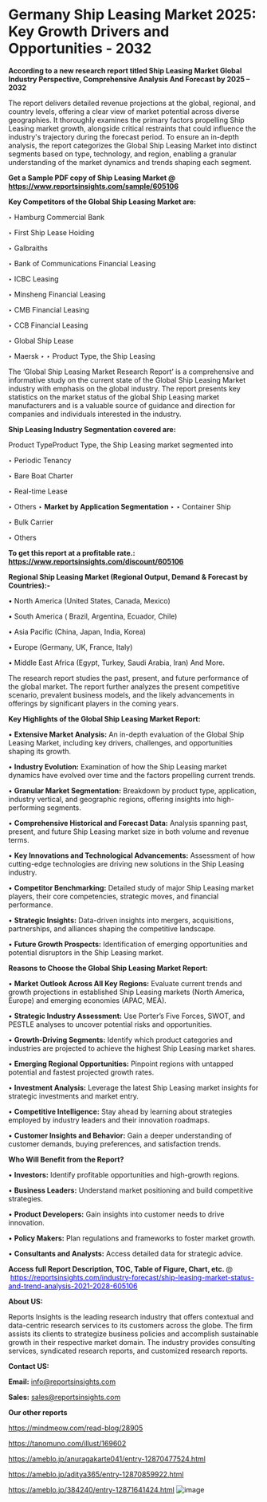 # Germany Ship Leasing Market 2025: Key Growth Drivers and Opportunities - 2032

<strong>According to a new research report titled Ship Leasing Market Global Industry Perspective, Comprehensive Analysis And Forecast by 2025 – 2032</strong>

The report delivers detailed revenue projections at the global, regional, and country levels, offering a clear view of market potential across diverse geographies. It thoroughly examines the primary factors propelling Ship Leasing market growth, alongside critical restraints that could influence the industry's trajectory during the forecast period. To ensure an in-depth analysis, the report categorizes the Global Ship Leasing Market into distinct segments based on type, technology, and region, enabling a granular understanding of the market dynamics and trends shaping each segment.

<strong>Get a Sample PDF copy of Ship Leasing Market </strong><strong>@<a href=https://www.reportsinsights.com/sample/605106 style=color:#0000ff;> https://www.reportsinsights.com/sample/605106</a></strong></font>

<strong>Key Competitors of the Global Ship Leasing Market are:</strong>

‣ Hamburg Commercial Bank

‣ First Ship Lease Hoiding

‣ Galbraiths

‣ Bank of Communications Financial Leasing

‣ ICBC Leasing

‣ Minsheng Financial Leasing

‣ CMB Financial Leasing

‣ CCB Financial Leasing

‣ Global Ship Lease

‣ Maersk
‣ 
‣ Product Type, the Ship Leasing

The ‘Global Ship Leasing Market Research Report’ is a comprehensive and informative study on the current state of the Global Ship Leasing Market industry with emphasis on the global industry. The report presents key statistics on the market status of the global Ship Leasing market manufacturers and is a valuable source of guidance and direction for companies and individuals interested in the industry.

<strong>Ship Leasing Industry Segmentation covered are:</strong>

Product TypeProduct Type, the Ship Leasing market segmented into

‣ Periodic Tenancy

‣ Bare Boat Charter

‣ Real-time Lease

‣ Others
‣ 
<strong>Market by Application Segmentation</strong>
‣
‣  Container Ship

‣ Bulk Carrier

‣ Others

<strong>To get this report at a profitable rate.: <a href=https://www.reportsinsights.com/discount/605106 style=color:#0000ff;>https://www.reportsinsights.com/discount/605106</a></strong></font>

<strong>Regional Ship Leasing Market (Regional Output, Demand &amp; Forecast by Countries):-</strong>

• North America (United States, Canada, Mexico)

• South America ( Brazil, Argentina, Ecuador, Chile)

• Asia Pacific (China, Japan, India, Korea)

• Europe (Germany, UK, France, Italy)

• Middle East Africa (Egypt, Turkey, Saudi Arabia, Iran) And More.

The research report studies the past, present, and future performance of the global market. The report further analyzes the present competitive scenario, prevalent business models, and the likely advancements in offerings by significant players in the coming years.

<strong>Key Highlights of the Global Ship Leasing Market Report:</strong>

• <strong>Extensive Market Analysis:</strong> An in-depth evaluation of the Global Ship Leasing Market, including key drivers, challenges, and opportunities shaping its growth.

• <strong>Industry Evolution:</strong> Examination of how the Ship Leasing market dynamics have evolved over time and the factors propelling current trends.

• <strong>Granular Market Segmentation:</strong> Breakdown by product type, application, industry vertical, and geographic regions, offering insights into high-performing segments.

• <strong>Comprehensive Historical and Forecast Data:</strong> Analysis spanning past, present, and future Ship Leasing market size in both volume and revenue terms.

• <strong>Key Innovations and Technological Advancements:</strong> Assessment of how cutting-edge technologies are driving new solutions in the Ship Leasing industry.

• <strong>Competitor Benchmarking:</strong> Detailed study of major Ship Leasing market players, their core competencies, strategic moves, and financial performance.

• <strong>Strategic Insights:</strong> Data-driven insights into mergers, acquisitions, partnerships, and alliances shaping the competitive landscape.

• <strong>Future Growth Prospects:</strong> Identification of emerging opportunities and potential disruptors in the Ship Leasing market.

<strong>Reasons to Choose the Global Ship Leasing Market Report:</strong>

• <strong>Market Outlook Across All Key Regions:</strong> Evaluate current trends and growth projections in established Ship Leasing markets (North America, Europe) and emerging economies (APAC, MEA).

• <strong>Strategic Industry Assessment:</strong> Use Porter’s Five Forces, SWOT, and PESTLE analyses to uncover potential risks and opportunities.

• <strong>Growth-Driving Segments:</strong> Identify which product categories and industries are projected to achieve the highest Ship Leasing market shares.

• <strong>Emerging Regional Opportunities:</strong> Pinpoint regions with untapped potential and fastest projected growth rates.

• <strong>Investment Analysis:</strong> Leverage the latest Ship Leasing market insights for strategic investments and market entry.

• <strong>Competitive Intelligence:</strong> Stay ahead by learning about strategies employed by industry leaders and their innovation roadmaps.

• <strong>Customer Insights and Behavior:</strong> Gain a deeper understanding of customer demands, buying preferences, and satisfaction trends.

<strong>Who Will Benefit from the Report?</strong>

• <strong>Investors:</strong> Identify profitable opportunities and high-growth regions.

• <strong>Business Leaders:</strong> Understand market positioning and build competitive strategies.

• <strong>Product Developers:</strong> Gain insights into customer needs to drive innovation.

• <strong>Policy Makers:</strong> Plan regulations and frameworks to foster market growth.

• <strong>Consultants and Analysts:</strong> Access detailed data for strategic advice.
</ul>
<strong>Access full Report Description, TOC, Table of Figure, Chart, etc. </strong>@  <a href=https://reportsinsights.com/industry-forecast/ship-leasing-market-status-and-trend-analysis-2021-2028-605106 style=color:#0000ff;>https://reportsinsights.com/industry-forecast/ship-leasing-market-status-and-trend-analysis-2021-2028-605106</a></font>

<strong><strong>About US</strong>:</strong>

Reports Insights is the leading research industry that offers contextual and data-centric research services to its customers across the globe. The firm assists its clients to strategize business policies and accomplish sustainable growth in their respective market domain. The industry provides consulting services, syndicated research reports, and customized research reports.

<strong>Contact US:</strong>

<p class=""""><b>Email:</b> <a href=mailto:info@reportsinsights.com>info@reportsinsights.com</a></p>
<p class=""""><b>Sales:</b> <a href=mailto:sales@reportsinsights.com>sales@reportsinsights.com</a></p>

<strong>Our other reports</strong>

<a href=https://mindmeow.com/read-blog/28905>https://mindmeow.com/read-blog/28905</a>

<a href=https://tanomuno.com/illust/169602>https://tanomuno.com/illust/169602</a>

<a href=https://ameblo.jp/anuragakarte041/entry-12870477524.html>https://ameblo.jp/anuragakarte041/entry-12870477524.html</a>

<a href=https://ameblo.jp/aditya365/entry-12870859922.html>https://ameblo.jp/aditya365/entry-12870859922.html</a>

<a href=https://ameblo.jp/384240/entry-12871641424.html>https://ameblo.jp/384240/entry-12871641424.html</a>
![image](https://github.com/user-attachments/assets/77bab6b2-6c90-4929-a66b-0bbebdab020e)
